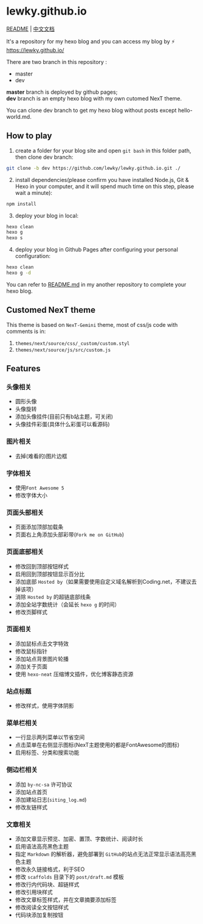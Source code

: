 # lewky.github.io
[README](https://github.com/lewky/lewky.github.io/blob/dev/README.md) | [中文文档](https://github.com/lewky/lewky.github.io/blob/dev/README_zh.md)

It's a repository for my hexo blog and you can access my blog by :zap: https://lewky.github.io/

There are two branch in this repository :
* master
* dev

**master** branch is deployed by github pages;  
**dev** branch is an empty hexo blog with my own cutomed NexT theme. 

You can clone dev branch to get my hexo blog without posts except hello-world.md.

## How to play

1. create a folder for your blog site and open `git bash` in this folder path, then clone dev branch:
```bash
git clone -b dev https://github.com/lewky/lewky.github.io.git ./
```

2. install dependencies(please confirm you have installed Node.js, Git & Hexo in your computer, and it will spend much time on this step, please wait a minute):
```bash
npm install
```

3. deploy your blog in local:
```bash
hexo clean
hexo g
hexo s
```

4. deploy your blog in Github Pages after configuring your personal configuration:
```bash
hexo clean
hexo g -d
```

You can refer to [README.md](https://github.com/lewky/hexo-blog-demo) in my another repository to complete your hexo blog.

## Customed NexT theme

This theme is based on `NexT-Gemini` theme, most of css/js code with comments is in: 

1. `themes/next/source/css/_custom/custom.styl`
2. `themes/next/source/js/src/custom.js`

## Features

### 头像相关

* 圆形头像
* 头像旋转
* 添加头像挂件(目前只有b站主题，可关闭)
* 头像挂件彩蛋(具体什么彩蛋可以看源码)

### 图片相关

* 去掉(难看的)图片边框

### 字体相关

* 使用`Font Awesome 5`
* 修改字体大小

### 页面头部相关

* 页面添加顶部加载条
* 页面右上角添加头部彩带(`Fork me on GitHub`)

### 页面底部相关

* 修改回到顶部按钮样式
* 启用回到顶部按钮显示百分比
* 添加底部 `Hosted by`（如果需要使用自定义域名解析到Coding.net，不建议去掉该项）
* 消除 `Hosted by` 的超链底部线条
* 添加全站字数统计（会延长 `hexo g` 的时间）
* 修改页脚样式

### 页面相关

* 添加鼠标点击文字特效
* 修改鼠标指针
* 添加站点背景图片轮播
* 添加关于页面
* 使用 `hexo-neat` 压缩博文插件，优化博客静态资源

### 站点标题

* 修改样式，使用字体阴影

### 菜单栏相关

* 一行显示两列菜单以节省空间
* 点击菜单在右侧显示图标(NexT主题使用的都是FontAwesome的图标)
* 启用标签、分类和搜索功能

### 侧边栏相关

* 添加 `by-nc-sa` 许可协议
* 添加站点首页
* 添加建站日志(`siting_log.md`)
* 修改友链样式

### 文章相关

* 添加文章显示预览、加密、置顶、字数统计、阅读时长
* 启用语法高亮黑色主题
* 指定 `Markdown` 的解析器，避免部署到 `GitHub`的站点无法正常显示语法高亮黑色主题
* 修改永久链接格式，利于SEO
* 修改 `scaffolds` 目录下的 `post/draft.md` 模板
* 修改行内代码块、超链样式
* 修改引用块样式
* 修改文章标签样式，并在文章摘要添加标签
* 修改阅读全文按钮样式
* 代码块添加复制按钮